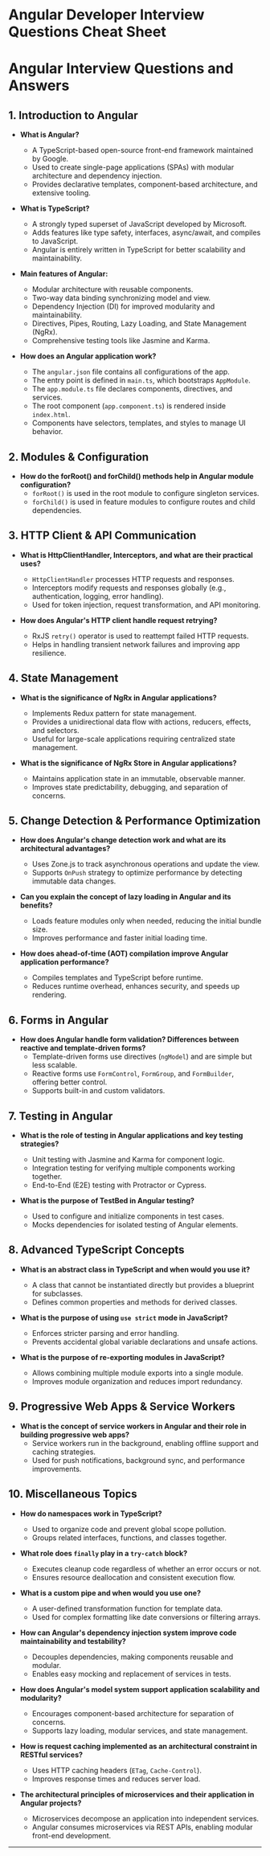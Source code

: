 # Angular Developer Interview Questions Cheat Sheet

# Angular Interview Questions and Answers

## 1. **Introduction to Angular**
- **What is Angular?**  
  - A TypeScript-based open-source front-end framework maintained by Google.
  - Used to create single-page applications (SPAs) with modular architecture and dependency injection.
  - Provides declarative templates, component-based architecture, and extensive tooling.

- **What is TypeScript?**  
  - A strongly typed superset of JavaScript developed by Microsoft.
  - Adds features like type safety, interfaces, async/await, and compiles to JavaScript.
  - Angular is entirely written in TypeScript for better scalability and maintainability.

- **Main features of Angular:**  
  - Modular architecture with reusable components.
  - Two-way data binding synchronizing model and view.
  - Dependency Injection (DI) for improved modularity and maintainability.
  - Directives, Pipes, Routing, Lazy Loading, and State Management (NgRx).
  - Comprehensive testing tools like Jasmine and Karma.

- **How does an Angular application work?**  
  - The `angular.json` file contains all configurations of the app.
  - The entry point is defined in `main.ts`, which bootstraps `AppModule`.
  - The `app.module.ts` file declares components, directives, and services.
  - The root component (`app.component.ts`) is rendered inside `index.html`.
  - Components have selectors, templates, and styles to manage UI behavior.

## 2. **Modules & Configuration**
- **How do the forRoot() and forChild() methods help in Angular module configuration?**  
  - `forRoot()` is used in the root module to configure singleton services.
  - `forChild()` is used in feature modules to configure routes and child dependencies.

## 3. **HTTP Client & API Communication**
- **What is HttpClientHandler, Interceptors, and what are their practical uses?**  
  - `HttpClientHandler` processes HTTP requests and responses.
  - Interceptors modify requests and responses globally (e.g., authentication, logging, error handling).
  - Used for token injection, request transformation, and API monitoring.

- **How does Angular's HTTP client handle request retrying?**  
  - RxJS `retry()` operator is used to reattempt failed HTTP requests.
  - Helps in handling transient network failures and improving app resilience.

## 4. **State Management**
- **What is the significance of NgRx in Angular applications?**  
  - Implements Redux pattern for state management.
  - Provides a unidirectional data flow with actions, reducers, effects, and selectors.
  - Useful for large-scale applications requiring centralized state management.

- **What is the significance of NgRx Store in Angular applications?**  
  - Maintains application state in an immutable, observable manner.
  - Improves state predictability, debugging, and separation of concerns.

## 5. **Change Detection & Performance Optimization**
- **How does Angular's change detection work and what are its architectural advantages?**  
  - Uses Zone.js to track asynchronous operations and update the view.
  - Supports `OnPush` strategy to optimize performance by detecting immutable data changes.

- **Can you explain the concept of lazy loading in Angular and its benefits?**  
  - Loads feature modules only when needed, reducing the initial bundle size.
  - Improves performance and faster initial loading time.

- **How does ahead-of-time (AOT) compilation improve Angular application performance?**  
  - Compiles templates and TypeScript before runtime.
  - Reduces runtime overhead, enhances security, and speeds up rendering.

## 6. **Forms in Angular**
- **How does Angular handle form validation? Differences between reactive and template-driven forms?**  
  - Template-driven forms use directives (`ngModel`) and are simple but less scalable.
  - Reactive forms use `FormControl`, `FormGroup`, and `FormBuilder`, offering better control.
  - Supports built-in and custom validators.

## 7. **Testing in Angular**
- **What is the role of testing in Angular applications and key testing strategies?**  
  - Unit testing with Jasmine and Karma for component logic.
  - Integration testing for verifying multiple components working together.
  - End-to-End (E2E) testing with Protractor or Cypress.

- **What is the purpose of TestBed in Angular testing?**  
  - Used to configure and initialize components in test cases.
  - Mocks dependencies for isolated testing of Angular elements.

## 8. **Advanced TypeScript Concepts**
- **What is an abstract class in TypeScript and when would you use it?**  
  - A class that cannot be instantiated directly but provides a blueprint for subclasses.
  - Defines common properties and methods for derived classes.

- **What is the purpose of using `use strict` mode in JavaScript?**  
  - Enforces stricter parsing and error handling.
  - Prevents accidental global variable declarations and unsafe actions.

- **What is the purpose of re-exporting modules in JavaScript?**  
  - Allows combining multiple module exports into a single module.
  - Improves module organization and reduces import redundancy.

## 9. **Progressive Web Apps & Service Workers**
- **What is the concept of service workers in Angular and their role in building progressive web apps?**  
  - Service workers run in the background, enabling offline support and caching strategies.
  - Used for push notifications, background sync, and performance improvements.

## 10. **Miscellaneous Topics**
- **How do namespaces work in TypeScript?**  
  - Used to organize code and prevent global scope pollution.
  - Groups related interfaces, functions, and classes together.

- **What role does `finally` play in a `try-catch` block?**  
  - Executes cleanup code regardless of whether an error occurs or not.
  - Ensures resource deallocation and consistent execution flow.

- **What is a custom pipe and when would you use one?**  
  - A user-defined transformation function for template data.
  - Used for complex formatting like date conversions or filtering arrays.

- **How can Angular's dependency injection system improve code maintainability and testability?**  
  - Decouples dependencies, making components reusable and modular.
  - Enables easy mocking and replacement of services in tests.

- **How does Angular's model system support application scalability and modularity?**  
  - Encourages component-based architecture for separation of concerns.
  - Supports lazy loading, modular services, and state management.

- **How is request caching implemented as an architectural constraint in RESTful services?**  
  - Uses HTTP caching headers (`ETag`, `Cache-Control`).
  - Improves response times and reduces server load.

- **The architectural principles of microservices and their application in Angular projects?**  
  - Microservices decompose an application into independent services.
  - Angular consumes microservices via REST APIs, enabling modular front-end development.

---
